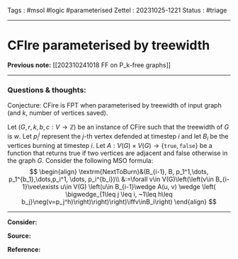 Tags : #msol #logic #parameterised 
Zettel :  20231025-1221
Status : #triage 

-----

# CFIre parameterised by treewidth

**Previous note:** [[202310241018 FF on P_k-free graphs]]

-----

### Questions & thoughts:

Conjecture: CFire is FPT when parameterised by treewidth of input graph (and $k$, number of vertices saved).

Let $(G, r, k, b, c:V\rightarrow\mathbb{Z})$ be an instance of CFire such that the treewidth of $G$ is $w$. Let $p_i^j$ represent the $j$-th vertex defended at timestep $i$ and let $B_i$ be the vertices burning at timestep $i$. Let $A:V(G)\times V(G)\rightarrow\{\texttt{true}, \texttt{false}\}$ be a function that returns true if two vertices are adjacent and false otherwise in the graph $G$. Consider the following MSO formula:
$$
\begin{align}
\textrm{NextToBurn}&(B_{i-1}, B, p_1^1,\dots, p_1^{b_1},\dots,p_i^1, \dots, p_i^{b_i})\\
&:=\forall v\in V(G)\left(\left(v\in B_{i-1}\vee\exists u\in V(G) \left(u\in B_{i-1}\wedge A(u, v) \wedge \left( \bigwedge_{1\leq j \leq i, ~1\leq h\leq b_j}\neg(v=p_j^h)\right)\right)\right)\iffv\inB_i\right)
\end{align}
$$



-----
 
**Consider:**


**Source:** 


**Reference:** 
